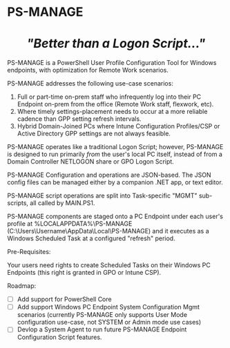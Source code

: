 # PS-MANAGE

<center>

# _"Better than a Logon Script..."_

</center>

PS-MANAGE is a PowerShell User Profile Configuration Tool for Windows endpoints, with optimization for Remote Work scenarios.

PS-MANAGE addresses the following use-case scenarios:

1. Full or part-time on-prem staff who infrequently log into their PC Endpoint on-prem from the office (Remote Work staff, flexwork, etc).
2. Where timely settings-placement needs to occur at a more reliable cadence than GPP setting refresh intervals.
3. Hybrid Domain-Joined PCs where Intune Configuration Profiles/CSP or Active Directory GPP settings are not always feasible.

PS-MANAGE operates like a traditional Logon Script; however, PS-MANAGE is designed to run primarily _from_ the user's local PC itself, instead of from a Domain Controller NETLOGON share or GPO Logon Script.

PS-MANAGE Configuration and operations are JSON-based.  The JSON config files can be managed either by a companion .NET app, or text editor.

PS-MANAGE script operations are split into Task-specific "MGMT" sub-scripts, all called by MAIN.PS1.  

PS-MANAGE components are staged onto a PC Endpoint under each user's profile at %LOCALAPPDATA%\PS-MANAGE (C:\Users\Username\AppData\Local\PS-MANAGE) and it executes as a Windows Scheduled Task at a configured "refresh" period.

Pre-Requisites:

Your users need rights to create Scheduled Tasks on their Windows PC Endpoints (this right is granted in GPO or Intune CSP).

Roadmap:

- [ ] Add support for PowerShell Core
- [ ] Add support Windows PC Endpoint System Configuration Mgmt scenarios (currently PS-MANAGE only supports User Mode configuration use-case, not SYSTEM or Admin mode use cases)
- [ ] Devlop a System Agent to run future PS-MANAGE Endpoint Configuration Script features.
